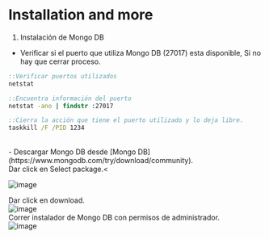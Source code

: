 # Installation and more

1. Instalación de Mongo DB<br>

- Verificar si el puerto que utiliza Mongo DB (27017) esta disponible, Si no hay que cerrar proceso.<br>

```cmd
::Verificar puertos utilizados 
netstat 

::Encuentra información del puerto 
netstat -ano | findstr :27017

::Cierra la acción que tiene el puerto utilizado y lo deja libre.
taskkill /F /PID 1234
```
<br>
- Descargar Mongo DB desde [Mongo DB](https://www.mongodb.com/try/download/community).<br>
Dar click en Select package.<

![image](https://github.com/SmoshCH/Itca2/assets/84145465/786e5fab-fbdd-45c4-9c95-4572e321b6ab)<br>

Dar click en download.<br>
![image](https://github.com/SmoshCH/Itca2/assets/84145465/162ad47c-3164-4f69-a22f-63111cc909d7)<br>
Correr instalador de Mongo DB con permisos de administrador.<br>
![image](https://github.com/SmoshCH/Itca2/assets/84145465/22c8f825-11b2-4827-b0a0-38f0a95ee24d)





